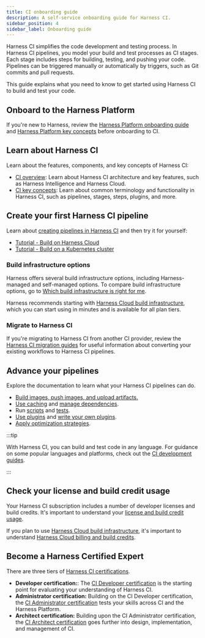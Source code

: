 ```yaml
---
title: CI onboarding guide
description: A self-service onboarding guide for Harness CI.
sidebar_position: 4
sidebar_label: Onboarding guide
---
```


Harness CI simplifies the code development and testing process. In Harness CI pipelines, you model your build and test processes as CI stages. Each stage includes steps for building, testing, and pushing your code. Pipelines can be triggered manually or automatically by triggers, such as Git commits and pull requests.

This guide explains what you need to know to get started using Harness CI to build and test your code.

## Onboard to the Harness Platform

If you're new to Harness, review the [Harness Platform onboarding guide](/docs/platform/get-started/onboarding-guide) and [Harness Platform key concepts](/docs/platform/get-started/key-concepts) before onboarding to CI.

## Learn about Harness CI

Learn about the features, components, and key concepts of Harness CI:

* [CI overview](./overview.md): Learn about Harness CI architecture and key features, such as Harness Intelligence and Harness Cloud.
* [CI key concepts](./key-concepts.md): Learn about common terminology and functionality in Harness CI, such as pipelines, stages, steps, plugins, and more.

## Create your first Harness CI pipeline

Learn about [creating pipelines in Harness CI](/docs/continuous-integration/use-ci/prep-ci-pipeline-components.md) and then try it for yourself:

* [Tutorial - Build on Harness Cloud](./tutorials.md)
* [Tutorial - Build on a Kubernetes cluster](/docs/continuous-integration/use-ci/set-up-build-infrastructure/k8s-build-infrastructure/tutorial-ci-kubernetes-build-infra)

### Build infrastructure options

Harness offers several build infrastructure options, including Harness-managed and self-managed options. To compare build infrastructure options, go to [Which build infrastructure is right for me](/docs/continuous-integration/use-ci/set-up-build-infrastructure/which-build-infrastructure-is-right-for-me).

Harness recommends starting with [Harness Cloud build infrastructure](../use-ci/set-up-build-infrastructure/use-harness-cloud-build-infrastructure.md), which you can start using in minutes and is available for all plan tiers.

### Migrate to Harness CI

If you're migrating to Harness CI from another CI provider, review the [Harness CI migration guides](/docs/category/migrate-to-harness-ci) for useful information about converting your existing workflows to Harness CI pipelines.

## Advance your pipelines

Explore the documentation to learn what your Harness CI pipelines can do.

* [Build images, push images, and upload artifacts.](../use-ci/build-and-upload-artifacts/build-and-upload-an-artifact)
* [Use caching](/docs/category/share-and-cache-ci-data) and [manage dependencies](/docs/category/manage-dependencies).
* Run [scripts](../use-ci/run-step-settings.md) and [tests](/docs/category/run-tests).
* [Use plugins](../use-ci/use-drone-plugins/explore-ci-plugins.md) and [write your own plugins](../use-ci/use-drone-plugins/custom_plugins.md).
* [Apply optimization strategies](../use-ci/optimize-and-more/optimizing-ci-build-times.md).

:::tip

With Harness CI, you can build and test code in any language. For guidance on some popular languages and platforms, check out the [CI development guides](/docs/category/development-guides).

:::

## Check your license and build credit usage

Your Harness CI subscription includes a number of developer licenses and build credits. It's important to understand your [license and build credit usage](./ci-subscription-mgmt.md#license-and-build-credit-usage).

If you plan to use [Harness Cloud build infrastructure](../use-ci/set-up-build-infrastructure/use-harness-cloud-build-infrastructure.md), it's important to understand [Harness Cloud billing and build credits](./ci-subscription-mgmt.md#harness-cloud-billing-and-build-credits).

## Become a Harness Certified Expert

There are three tiers of [Harness CI certifications](/university/continuous-integration).

* **Developer certification:**: The [CI Developer certification](/university/continuous-integration) is the starting point for evaluating your understanding of Harness CI.
* **Administrator certification:** Building on the CI Developer certification, the [CI Administrator certification](/university/continuous-integration) tests your skills across CI and the Harness Platform.
* **Architect certification:** Building upon the CI Administrator certification, the [CI Architect certification](/university/continuous-integration) goes further into design, implementation, and management of CI.
